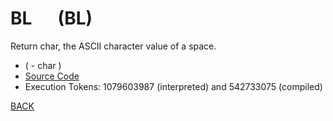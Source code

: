 # BL &emsp; (BL)
Return char, the ASCII character value of a space.
* ( - char )
* [Source Code](../words/core/BL.cs)
* Execution Tokens: 1079603987 (interpreted) and 542733075 (compiled)


[BACK](builtins.md#BL)
